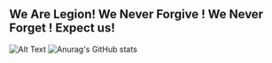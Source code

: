 ## We Are Legion! We Never Forgive ! We Never Forget ! Expect us!
![Alt Text](https://c.tenor.com/y2JXkY1pXkwAAAAC/cat-computer.gif)
![Anurag's GitHub stats](https://github-readme-stats.vercel.app/api?username=afridanon&theme=radical&show_icons=true)

